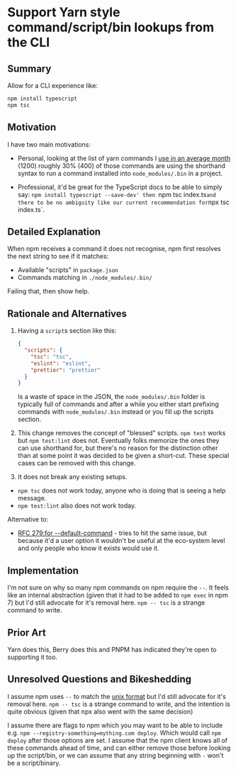# Support Yarn style command/script/bin lookups from the CLI

## Summary

Allow for a CLI experience like:

```sh
npm install typescript
npm tsc
```

## Motivation

I have two main motivations:

- Personal, looking at the list of yarn commands I [use in an average month](https://gist.github.com/orta/489dbfa1b7467804955ea7800adf1494#file-last_month_yarn-txt) (1200) roughly 30% (400) of those commands are using the shorthand syntax to run a command installed into `node_modules/.bin` in a project.

- Professional, it'd be great for the TypeScript docs to be able to simply say: `npm install typescript --save-dev' then `npm tsc index.ts` and there to be no ambiguity like our current recommendation for `npx tsc index.ts`.

## Detailed Explanation

When npm receives a command it does not recognise, npm first resolves the next string to see if it matches:

 - Available "scripts" in `package.json`
 - Commands matching in `./node_modules/.bin/`

Failing that, then show help.

## Rationale and Alternatives

1. Having a `script`s section like this:

    ```json
    {
      "scripts": {
        "tsc": "tsc",
        "eslint": "eslint",
        "prettier": "prettier"
      }
    }
    ```

    Is a waste of space in the JSON, the `node_modules/.bin` folder is typically full of commands and after a while you either start prefixing commands with `node_modules/.bin` instead or you fill up the scripts section.

2. This change removes the concept of "blessed" scripts. `npm test` works but `npm test:lint` does not. Eventually folks memorize the ones they can use shorthand for, but there's no reason for the distinction other than at some point it was decided to be given a short-cut. These special cases can be removed with this change.

3. It does not break any existing setups. 
 
 - `npm tsc` does not work today, anyone who is doing that is seeing a help message.
 - `npm test:lint` also does not work today.


Alternative to:

- [RFC 279:for --default-command](https://github.com/npm/rfcs/pull/279) - tries to hit the same issue, but because it'd a user option it wouldn't be useful at the eco-system level and only people who know it exists would use it.

## Implementation

I'm not sure on why so many npm commands on npm require the `--`.
It feels like an internal abstraction (given that it had to be added to `npm exec` in npm 7) but I'd still advocate for it's removal here. `npm -- tsc` is a strange command to write. 

## Prior Art

Yarn does this, Berry does this and PNPM has indicated they're open to supporting it too.

## Unresolved Questions and Bikeshedding

I assume npm uses `--` to match the [unix format](https://unix.stackexchange.com/questions/11376/what-does-double-dash-mean) but I'd still advocate for it's removal here. `npm -- tsc` is a strange command to write, and the intention is quite obvious (given that npx also went with the same decision)

I assume there are flags to npm which you may want to be able to include e.g. `npm --registry-something=mything.com deploy`. Which would call `npm deploy` after those options are set. I  assume that the npm client knows all of these commands ahead of time, and can either remove those before looking up the script/bin, or we can assume that any string beginning with `-` won't be a script/binary.
